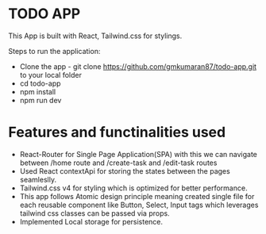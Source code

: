 # TODO APP

This App is built with React, Tailwind.css for stylings.

Steps to run the application:

-   Clone the app - git clone https://github.com/gmkumaran87/todo-app.git to your local folder
-   cd todo-app
-   npm install
-   npm run dev

# Features and functinalities used

-   React-Router for Single Page Application(SPA) with this we can navigate between /home route and /create-task and /edit-task routes
-   Used React contextApi for storing the states between the pages seamleslly.
-   Tailwind.css v4 for styling which is optimized for better performance.
-   This app follows Atomic design principle meaning created single file for each reusable component like Button, Select, Input tags which leverages tailwind css classes can be passed via props.
-   Implemented Local storage for persistence.
